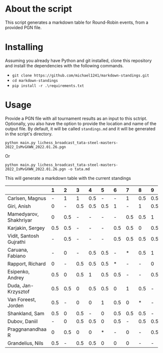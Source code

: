# About the script

This script generates a markdown table for Round-Robin events, from a provided PGN file.

# Installing

Assuming you already have Python and git installed, clone this repository and install the dependencies with the following commands.

- `git clone https://github.com/michael1241/markdown-standings.git`
- `cd markdown-standings`
- `pip install -r .\requirements.txt`

# Usage

Provide a PGN file with all tournament results as an input to this sctript. Optionally, you also have the option to provide the location and name of the output file. By default, it will be called `standings.md` and it will be generated in the script's directory.

`python main.py lichess_broadcast_tata-steel-masters-2022_IsMvGXWN_2022.01.26.pgn`

Or

`python main.py lichess_broadcast_tata-steel-masters-2022_IsMvGXWN_2022.01.26.pgn -o tata.md`

This will generate a markdown table with the current standings

|                         | 1   | 2   | 3   | 4   | 5   | 6   | 7   | 8   | 9   | 10   | 11   | 12   | 13   | 14   |   Total |
|:------------------------|:----|:----|:----|:----|:----|:----|:----|:----|:----|:-----|:-----|:-----|:-----|:-----|--------:|
| Carlsen, Magnus         | -   | 1   | 1   | 0.5 | -   | -   | 1   | 0.5 | 0.5 | 0.5  | 0.5  | -    | 1    | 0.5  |     7   |
| Giri, Anish             | 0   | -   | 0.5 | 0.5 | 0.5 | 1   | -   | 1   | 0.5 | -    | 1    | 1    | 0.5  | -    |     6.5 |
| Mamedyarov, Shakhriyar  | 0   | 0.5 | -   | -   | -   | -   | 0.5 | 0.5 | 1   | 1    | 0.5  | 0.5  | 1    | 0.5  |     6   |
| Karjakin, Sergey        | 0.5 | 0.5 | -   | -   | -   | 0.5 | 0.5 | 0   | 0.5 | 1    | -    | 0.5  | 1    | 0.5  |     5.5 |
| Vidit, Santosh Gujrathi | -   | 0.5 | -   | -   | -   | 0.5 | 0.5 | 0.5 | 0.5 | 0    | 1    | 1    | *    | 1    |     5.5 |
| Caruana, Fabiano        | -   | 0   | -   | 0.5 | 0.5 | -   | *   | 0.5 | 1   | 0.5  | 0.5  | 0.5  | -    | 1    |     5   |
| Rapport, Richard        | 0   | -   | 0.5 | 0.5 | 0.5 | *   | -   | -   | 0   | 1    | 0.5  | -    | 1    | 1    |     5   |
| Esipenko, Andrey        | 0.5 | 0   | 0.5 | 1   | 0.5 | 0.5 | -   | -   | 0.5 | *    | 0.5  | 0.5  | -    | -    |     4.5 |
| Duda, Jan-Krzysztof     | 0.5 | 0.5 | 0   | 0.5 | 0.5 | 0   | 1   | 0.5 | -   | -    | -    | 0.5  | 0.5  | -    |     4.5 |
| Van Foreest, Jorden     | 0.5 | -   | 0   | 0   | 1   | 0.5 | 0   | *   | -   | -    | -    | 0.5  | 1    | 1    |     4.5 |
| Shankland, Sam          | 0.5 | 0   | 0.5 | -   | 0   | 0.5 | 0.5 | 0.5 | -   | -    | -    | 0.5  | 0.5  | 0.5  |     4   |
| Dubov, Daniil           | -   | 0   | 0.5 | 0.5 | 0   | 0.5 | -   | 0.5 | 0.5 | 0.5  | 0.5  | -    | -    | *    |     3.5 |
| Praggnanandhaa R        | 0   | 0.5 | 0   | 0   | *   | -   | 0   | -   | 0.5 | 0    | 0.5  | -    | -    | 1    |     2.5 |
| Grandelius, Nils        | 0.5 | -   | 0.5 | 0.5 | 0   | 0   | 0   | -   | -   | 0    | 0.5  | *    | 0    | -    |     2   |